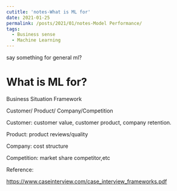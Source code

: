 ```yaml
---
cutitle: 'notes-What is ML for'
date: 2021-01-25
permalink: /posts/2021/01/notes-Model Performance/
tags:
  - Business sense
  - Machine Learning
---
```




say something for general ml?



# What is ML for?

Business Situation Framework

Customer/ Product/ Company/Competition

Customer: customer value, customer product, company retention.

Product: product reviews/quality

Company: cost structure

Competition: market share competitor,etc















Reference:

https://www.caseinterview.com/case_interview_frameworks.pdf